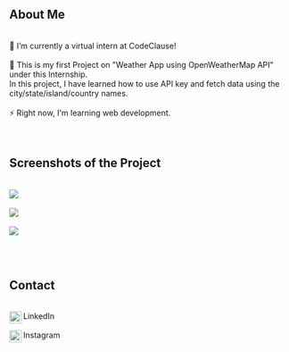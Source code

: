 
## About Me
<br> 
🔭 I’m currently a virtual intern at CodeClause! <br><br>
🚀 This is my first Project on "Weather App using OpenWeatherMap API" under this Internship. <br> In this project, I have learned how to use API key and fetch data using the city/state/island/country names. <br><br>
⚡ Right now, I'm learning web development. <br>
<br><br>

## Screenshots of the Project 
<br> 
<img src="https://github.com/pia-lashkari/CodeClause-WeatherApp/assets/139000789/2e5af22d-b4a4-4aab-a4bf-3994aafc8736">
<br><br>
<img src="https://github.com/pia-lashkari/CodeClause-WeatherApp/assets/139000789/4b4c1c01-5af2-4eb7-b78a-0803efd3a527">
<br><br>
<img src="https://github.com/pia-lashkari/CodeClause-WeatherApp/assets/139000789/91bbd2a7-4365-406d-8b4d-e0f5347f4f3b">

<br><br>

## Contact 
<br>
<a target="_blank" href="https://www.linkedin.com/in/priyanka-lashkari/">
  <img align="left" alt="LinkdeIN" width="22px" src="https://cdn.jsdelivr.net/npm/simple-icons@v3/icons/linkedin.svg" />
</a> LinkedIn <br><br>

<a target="_blank" href="https://www.instagram.com/pialashkari/">
  <img align="left" alt="Instagram" width="22px" src="https://cdn.jsdelivr.net/npm/simple-icons@v3/icons/instagram.svg" />
</a> Instagram <br><br>


 
